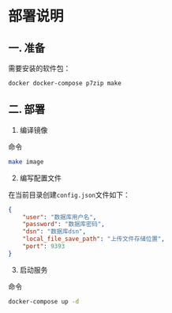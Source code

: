 # 部署说明

## 一. 准备

需要安装的软件包：
```
docker docker-compose p7zip make
```

## 二. 部署

1. 编译镜像

命令
```bash
make image
```

2. 编写配置文件

在当前目录创建`config.json`文件如下：

```json
{
    "user": "数据库用户名",
    "password": "数据库密码",
    "dsn": "数据库dsn",
    "local_file_save_path": "上传文件存储位置",
    "port": 9393
}
```

3. 启动服务

命令

```bash
docker-compose up -d
```